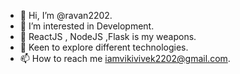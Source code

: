 - 👋 Hi, I’m @ravan2202.
- 👀 I’m interested in Development.
- 🌱 ReactJS , NodeJS ,Flask is my weapons.
- 💞️ Keen to explore different technologies.
- 📫 How to reach me iamvikivivek2202@gmail.com.

<!---
ravan2202/ravan2202 is a ✨ special ✨ repository because its `README.md` (this file) appears on your GitHub profile.
You can click the Preview link to take a look at your changes.
--->
